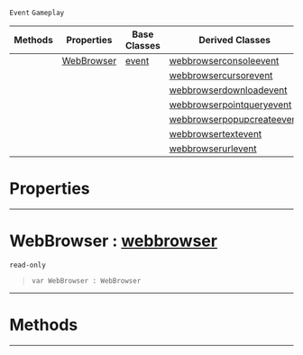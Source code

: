  `Event` `Gameplay`



|Methods|Properties|Base Classes|Derived Classes|
|---|---|---|---|
| |[ WebBrowser](https://github.com/zeroengineteam/ZeroDocs/blob/master/code_reference/class_reference/webbrowserevent.markdown#webbrowser-zero-engine-d)|[event](https://github.com/zeroengineteam/ZeroDocs/blob/master/code_reference/class_reference/event.markdown)|[webbrowserconsoleevent](https://github.com/zeroengineteam/ZeroDocs/blob/master/code_reference/class_reference/webbrowserconsoleevent.markdown)|
| | | |[webbrowsercursorevent](https://github.com/zeroengineteam/ZeroDocs/blob/master/code_reference/class_reference/webbrowsercursorevent.markdown)|
| | | |[webbrowserdownloadevent](https://github.com/zeroengineteam/ZeroDocs/blob/master/code_reference/class_reference/webbrowserdownloadevent.markdown)|
| | | |[webbrowserpointqueryevent](https://github.com/zeroengineteam/ZeroDocs/blob/master/code_reference/class_reference/webbrowserpointqueryevent.markdown)|
| | | |[webbrowserpopupcreateevent](https://github.com/zeroengineteam/ZeroDocs/blob/master/code_reference/class_reference/webbrowserpopupcreateevent.markdown)|
| | | |[webbrowsertextevent](https://github.com/zeroengineteam/ZeroDocs/blob/master/code_reference/class_reference/webbrowsertextevent.markdown)|
| | | |[webbrowserurlevent](https://github.com/zeroengineteam/ZeroDocs/blob/master/code_reference/class_reference/webbrowserurlevent.markdown)|


 #  Properties


---  
 #  WebBrowser : [webbrowser](https://github.com/zeroengineteam/ZeroDocs/blob/master/code_reference/class_reference/webbrowser.markdown)

 `read-only`

> 
> ``` lang=cpp, name=Nada
> var WebBrowser : WebBrowser


---  
 #  Methods


---  
 

 